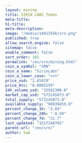 ```yaml
---
layout: mining
title: SIRIN LABS Token
meta-title: 
h1-title: 
meta-description: 
image: "/media/14913556/srn.png"
published: true
allow_search_engine: false
sitemap: false
enable_comment: false
sort_order: 102
permalink: "/en/srn/mining.html"
coin_a_symbol: "SRN"
coin_a_name: "SirinLabs"
coin_a_lower_case: "srn"
price_usd: "2.65429"
price_btc: "0.0002259"
24h_volume_usd: "15582300.0"
market_cap_usd: "573145073.0"
total_supply: "573145073.0"
available_supply: "98939459.0"
percent_change_1h: "3.84"
percent_change_24h: "-8.59"
percent_change_7d: "21.7"
last_updated: "1517140765"
parent-url: "/en/srn/"
author: Sam
---
```


